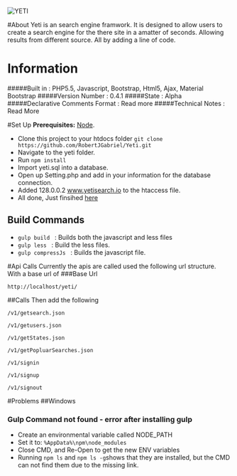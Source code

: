 
![YETI](https://github.com/RobertJGabriel/Yeti/blob/master/assests/img/banner/headerYeti.png "Yeti")


#About
Yeti is an search engine framwork. It is designed to allow users to create a search engine for the there site in a amatter of seconds. Allowing results from different source. All by adding a line of code.


# Information
#####Built in : PHP5.5, Javascript, Bootstrap, Html5, Ajax, Material Bootstrap
#####Version Number : 0.4.1
#####State : Alpha
#####Declarative Comments Format : Read more
#####Technical Notes : Read More



#Set Up
**Prerequisites:** [Node](http://nodejs.org/).
- Clone this project to your htdocs folder ``` git clone https://github.com/RobertJGabriel/Yeti.git ```
- Navigate to the yeti folder.
- Run ``` npm install ```
- Import yeti.sql into a database.
- Open up Setting.php and add in your information for the database connection.
- Added 128.0.0.2 www.yetisearch.io to the htaccess file.
- All done, Just finsihed [here](http://www.yeti.io)

## Build Commands
- ``` gulp build  ``` : Builds both the javascript and less files
- ``` gulp less  ``` : Build the less files.
- ``` gulp compressJs  ``` : Builds the javascript file.

#Api Calls
Currently the apis are called used the following url structure. With a base url of 
###Base Url 
```
http://localhost/yeti/
```
##Calls 
Then add the following 

```
/v1/getsearch.json
```

```
/v1/getusers.json
```

```
/v1/getStates.json
```

```
/v1/getPopluarSearches.json
```
```
/v1/signin
```
```
/v1/signup
```
```
/v1/signout
```

#Problems 
##Windows
### Gulp Command not found - error after installing gulp
- Create an environmental variable called NODE_PATH
- Set it to: ``` %AppData%\npm\node_modules ```
- Close CMD, and Re-Open to get the new ENV variables
- Running ``` npm ls ``` and ``` npm ls -g ```shows that they are installed, but the CMD can not find them due to the missing link.
